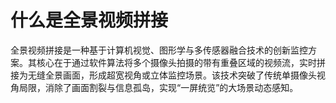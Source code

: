 # 什么是全景视频拼接
全景视频拼接是一种基于计算机视觉、图形学与多传感器融合技术的创新监控方案。其核心在于通过软件算法将多个摄像头拍摄的带有重叠区域的视频流，实时拼接为无缝全景画面，形成超宽视角或立体监控场景。该技术突破了传统单摄像头视角局限，消除了画面割裂与信息孤岛，实现“一屏统览”的大场景动态感知。

<script>
import ImageOverlay from '/zh/Pano/components/ImageOverlay.vue'

export default {
  components: {
    ImageOverlay
  }
};
</script>

<style scoped>
.image-overlay-container {
  height: 160px;
}

/* 移动端适配 */
@media (max-width: 768px) {
  .image-overlay-container {
    aspect-ratio: 16 / 9;
    height: auto;
  }
}
</style>

<ImageOverlay height="100px"
    :images="[
    '/Pano/pano1.jpg',
    '/Pano/pano2.jpg'
    ]" 
    :duration="5000"
/>